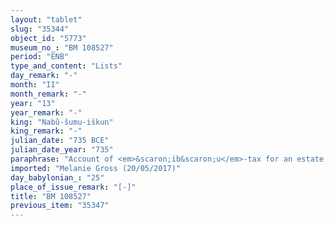 ```yaml
---
layout: "tablet"
slug: "35344"
object_id: "5773"
museum_no_: "BM 108527"
period: "ENB"
type_and_content: "Lists"
day_remark: "-"
month: "II"
month_remark: "-"
year: "13"
year_remark: "-"
king: "Nabû-šumu-iškun"
king_remark: "-"
julian_date: "735 BCE"
julian_date_year: "735"
paraphrase: "Account of <em>&scaron;ib&scaron;u</em>-tax for an estate of the daughter of the king: Several individuals (including a farmer [<em>ikkāru</em>]) are supposed to pay the estimated amount (<em>imittu</em>) of 44 kor (7,920 l) barley as <em>&scaron;ib&scaron;u</em>-tax for the soils (<em>qaqqarātu</em>) of the royal daughter (<em>mārat &scaron;arri</em>) in the town of [&hellip;]."
imported: "Melanie Gross (20/05/2017)"
day_babylonian_: "25"
place_of_issue_remark: "[-]"
title: "BM 108527"
previous_item: "35347"
---
```

